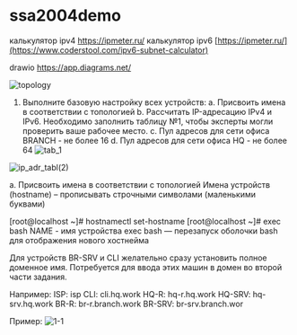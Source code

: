 # ssa2004demo


калькулятор ipv4
https://ipmeter.ru/
калькулятор ipv6
[https://ipmeter.ru/](https://www.coderstool.com/ipv6-subnet-calculator)

drawio
https://app.diagrams.net/



![topology](https://github.com/be2glaz/ssa2004demo/assets/89695370/54472aa7-2573-4f55-b219-bf314e30f1ec)


1. Выполните базовую настройку всех устройств:
a. Присвоить имена в соответствии с топологией
b. Рассчитать IP-адресацию IPv4 и IPv6. Необходимо заполнить таблицу №1, чтобы эксперты могли проверить ваше рабочее место.
c. Пул адресов для сети офиса BRANCH - не более 16
d. Пул адресов для сети офиса HQ - не более 64
![tab_1](https://github.com/be2glaz/ssa2004demo/assets/89695370/a48d854b-7284-4f67-8318-ce1c1a6ea22d)


![ip_adr_tabl(2)](https://github.com/be2glaz/ssa2004demo/assets/89695370/91c000bb-9a96-4017-8ee9-86e59870074c)


а. Присвоить имена в соответствии с топологией
Имена устройств (hostname) – прописывать строчными символами (маленькими буквами)

[root@localhost ~]# hostnamectl set-hostname <NAME>
[root@localhost ~]# exec bash
NAME - имя устройства
exec bash — перезапуск оболочки bash для отображения нового хостнейма

Для устройств BR-SRV и CLI желательно сразу установить полное доменное имя. Потребуется для ввода этих машин в домен во второй части задания.

Например:
ISP: isp
CLI: cli.hq.work
HQ-R: hq-r.hq.work
HQ-SRV: hq-srv.hq.work
BR-R: br-r.branch.work
BR-SRV: br-srv.branch.wor

Пример:
![1-1](https://github.com/be2glaz/ssa2004demo/assets/89695370/cb447ca2-2e79-496b-8643-97fe1d349fe8)








